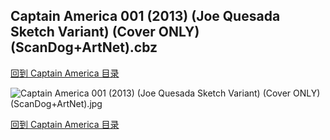 ## Captain America 001 (2013) (Joe Quesada Sketch Variant) (Cover ONLY) (ScanDog+ArtNet).cbz


[回到 Captain America 目录](https://github.com/alicewish/markdown/blob/master/series/Captain-America.md)


![Captain America 001 (2013) (Joe Quesada Sketch Variant) (Cover ONLY) (ScanDog+ArtNet).jpg](https://wx1.sinaimg.cn/large/6a9fdecaly1fr0sfhkm1aj21401pk4mm.jpg)

[回到 Captain America 目录](https://github.com/alicewish/markdown/blob/master/series/Captain-America.md)

